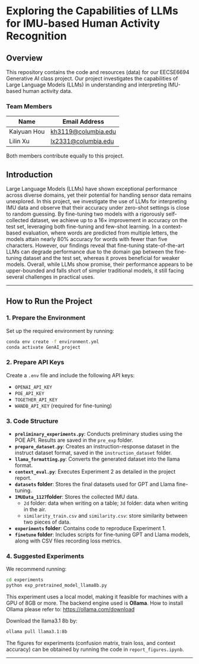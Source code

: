 # Exploring the Capabilities of LLMs for IMU-based Human Activity Recognition

## Overview
This repository contains the code and resources (data) for our EECSE6694 Generative AI class project. Our project investigates the capabilities of Large Language Models (LLMs) in understanding and interpreting IMU-based human activity data.

### Team Members
| Name           | Email Address          |
|----------------|----------------|
| Kaiyuan Hou  | kh3119@columbia.edu  | 
| Lilin Xu  | lx2331@columbia.edu  | 
Both members contribute equally to this project.
## Introduction
Large Language Models (LLMs) have shown exceptional performance across diverse domains, yet their potential for handling sensor data remains unexplored. In this project, we investigate the use of LLMs for interpreting IMU data and observe that their accuracy under zero-shot settings is close to random guessing. By fine-tuning two models with a rigorously self-collected dataset, we achieve up to a $16\times$ improvement in accuracy on the test set, leveraging both fine-tuning and few-shot learning. In a context-based evaluation, where words are predicted from multiple letters, the models attain nearly 80\% accuracy for words with fewer than five characters. However, our findings reveal that fine-tuning state-of-the-art LLMs can degrade performance due to the domain gap between the fine-tuning dataset and the test set, whereas it proves beneficial for weaker models. Overall, while LLMs show promise, their performance appears to be upper-bounded and falls short of simpler traditional models, it still facing several challenges in practical uses.


---

## How to Run the Project

### 1. Prepare the Environment
Set up the required environment by running:
```bash
conda env create -f environment.yml
conda activate GenAI_project
```

### 2. Prepare API Keys
Create a `.env` file and include the following API keys:
- `OPENAI_API_KEY`
- `POE_API_KEY`
- `TOGETHER_API_KEY`
- `WANDB_API_KEY` (required for fine-tuning)

### 3. Code Structure
- **`preliminary_experiments.py`**: Conducts preliminary studies using the POE API. Results are saved in the `pre_exp` folder.
- **`prepare_dataset.py`**: Creates an instruction-response dataset in the instruct dataset format, saved in the `instruction_dataset` folder.
- **`llama_formatting.py`**: Converts the generated dataset into the llama format.
- **`context_eval.py`**: Executes Experiment 2 as detailed in the project report.
- **`datasets` folder**: Stores the final datasets used for GPT and Llama fine-tuning.
- **`IMUData_1127`folder**: Stores the collected IMU data.
    - `2d` folder: data when writing on a table; `3d` folder: data when writing in the air.
    - `similarity_train.csv` and `similarity.csv`: store similarity between two pieces of data.
- **`experiments` folder**: Contains code to reproduce Experiment 1.
- **`finetune` folder**: Includes scripts for fine-tuning GPT and Llama models, along with CSV files recording loss metrics.

### 4. Suggested Experiments
We recommend running:
```bash
cd experiments
python exp_pretrained_model_llama8b.py
```
This experiment uses a local model, making it feasible for machines with a GPU of 8GB or more. The backend engine used is **Ollama**. 
How to install Ollama please refer to: https://ollama.com/download

Download the llama3.1 8b by:
```bash
ollama pull llama3.1:8b
```


The figures for experiments (confusion matrix, train loss, and context accuracy) can be obtained by running the code in `report_figures.ipynb`.

---


